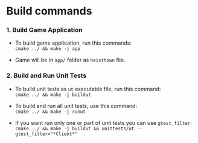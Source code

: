 # Build commands

### 1. Build Game Application

* To build game application, run this commands: \
`cmake ../ && make -j app`

* Game will be in `app/` folder as `heisttown` file.

### 2. Build and Run Unit Tests

* To build unit tests as `ut` executable file, run this command: \
`cmake ../ && make -j buildut`

* To build and run all unit tests, use this command: \
`cmake ../ && make -j runut`

* If you want run only one or part of unit tests you can use `gtest_filter`: \
`cmake ../ && make -j buildut && unittests/ut --gtest_filter="*Client*"`


